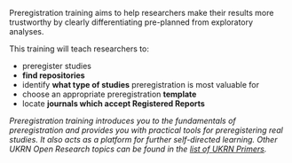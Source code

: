 Preregistration training aims to help researchers make their results more trustworthy by clearly differentiating pre-planned from exploratory analyses.

This training will teach researchers to:
* preregister studies 
* **find repositories**
* identify **what type of studies** preregistration is most valuable for
* choose an appropriate preregistration **template**
* locate **journals which accept Registered Reports**

_Preregistration training introduces you to the fundamentals of preregistration and
provides you with practical tools for preregistering real studies. It also acts as a
platform for further self-directed learning.
Other UKRN Open Research topics can be found in the [list of UKRN Primers](https://ukrn.org/primers/)._
